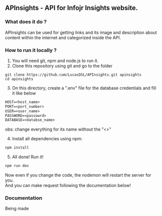 ## APInsights - API for Infojr Insights website.
### What does it do ?
APInsights can be used for getting links and its image and description about content within the internet and categorized inside the API.
### How to run it locally ?
1. You will need git, npm and node.js to run it.
2. Clone this repository using git and go to the folder
```git 
git clone https://github.com/LucasDSL/APInsights.git apinsights
cd apinsights
```
3. On this directory, create a ".env" file for the database credentials and fill it like below

```txt
HOST=<host_name>
PORT=<port_number>
USER=<user_name>
PASSWORD=<passowrd>
DATABASE=<databse_name>
```
obs: change everything for its name without the "<>"

4. Install all dependencies using npm:
```txt
npm install
```
5. All done! Run it!
```txt
npm run dev
```
Now even if you change the code, the nodemon will restart the server for you.\
And you can make request following the documentation below!
### Documentation 
Being made
